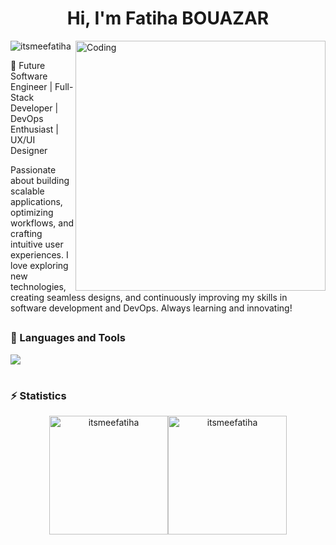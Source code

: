 <h1 align="center">Hi, I'm Fatiha BOUAZAR</h1>
<img align="right" alt="Coding" width="400" src="https://i.pinimg.com/originals/bd/f3/4b/bdf34b4cc9b48276854fb78466bc5cdd.gif"/>

<p align="left"> <img src="https://komarev.com/ghpvc/?username=itsmeefatiha&label=Profile%20views&color=0e75b6&style=flat" alt="itsmeefatiha" /> </p>



<p>🚀 Future Software Engineer | Full-Stack Developer | DevOps Enthusiast | UX/UI Designer

Passionate about building scalable applications, optimizing workflows, and crafting intuitive user experiences. I love exploring new technologies, creating seamless designs, and continuously improving my skills in software development and DevOps. Always learning and innovating!</p>

##

### 🧰 Languages and Tools

<div>

  <a href="https://slillicons.dev">
    <img src="https://skillicons.dev/icons?i=java,spring,c,html,css,mysql,firebase,php,laravel,javascript,vue,react,python,django,androidstudio,flutter,fastapi,linux,docker,github,git,figma"/><br>
  </a> 
 
</div>



#
### ⚡ Statistics 

<div align="center" style="display:flex;flex-direction:row;justify-content:center;">
  <img  height="190" src="https://github-readme-stats.vercel.app/api/top-langs?username=itsmeefatiha&show_icons=true&locale=en&layout=compact" alt="itsmeefatiha" style="margin: 0" />
  <img  height="190" src="https://github-readme-stats.vercel.app/api?username=itsmeefatiha&show_icons=true&locale=en" alt="itsmeefatiha"  style="margin: 0"/>

</div>


#

<!--<div align="center">
  <img  height="200"src="https://github-readme-streak-stats.herokuapp.com/?user=itsmeefatiha" alt="itsmeefatiha" />
</div> -->


